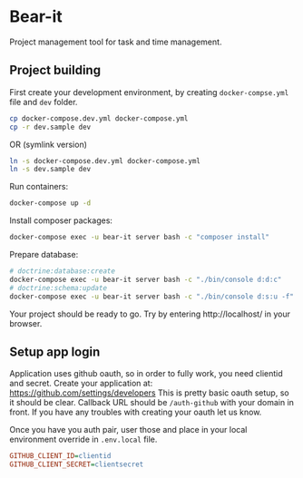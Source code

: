 # Bear-it
Project management tool for task and time management.

## Project building

First create your development environment, by creating `docker-compse.yml` file and `dev` folder.
```bash
cp docker-compose.dev.yml docker-compose.yml
cp -r dev.sample dev
```
OR (symlink version)
```bash
ln -s docker-compose.dev.yml docker-compose.yml
ln -s dev.sample dev
```

Run containers:
```bash
docker-compose up -d
```

Install composer packages:
```bash
docker-compose exec -u bear-it server bash -c "composer install"
```

Prepare database:
```bash
# doctrine:database:create
docker-compose exec -u bear-it server bash -c "./bin/console d:d:c"
# doctrine:schema:update
docker-compose exec -u bear-it server bash -c "./bin/console d:s:u -f"
```

Your project should be ready to go. Try by entering http://localhost/ in your browser.

## Setup app login 
Application uses github oauth, so in order to fully work, you need clientid and secret. Create your application at: https://github.com/settings/developers
This is pretty basic oauth setup, so it should be clear. Callback URL should be `/auth-github` with your domain in front. If you have any troubles with creating your oauth let us know.

Once you have you auth pair, user those and place in your local environment override in `.env.local` file.
```ini
GITHUB_CLIENT_ID=clientid
GITHUB_CLIENT_SECRET=clientsecret
``` 